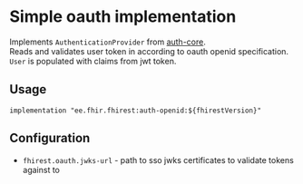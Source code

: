 # Simple oauth implementation
Implements `AuthenticationProvider` from [auth-core](../auth-core).  
Reads and validates user token in according to oauth openid specification.  
`User` is populated with claims from jwt token. 

## Usage
```
implementation "ee.fhir.fhirest:auth-openid:${fhirestVersion}"
```

## Configuration
* `fhirest.oauth.jwks-url` - path to sso jwks certificates to validate tokens against to

